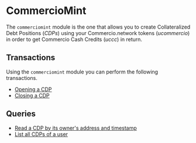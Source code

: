 # CommercioMint
The `commerciomint` module is the one that allows you to create Collateralized Debt Positions (*CDPs*) using your 
Commercio.network tokens (*ucommercio*) in order to get Commercio Cash Credits (*uccc*) in return.

## Transactions
Using the `commerciomint` module you can perform the following transactions. 

- [Opening a CDP](tx/open-cdp.md) 
- [Closing a CDP](tx/close-cdp.md)

## Queries
- [Read a CDP by its owner's address and timestamp](query/read-cdp.md)
- [List all CDPs of a user](query/read-cdps.md)
